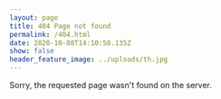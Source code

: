 ```yaml
---
layout: page
title: 404 Page not found
permalink: /404.html
date: 2020-10-08T14:10:50.135Z
show: false
header_feature_image: ../uploads/th.jpg
---
```


Sorry, the requested page wasn't found on the server.
